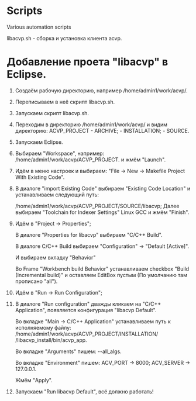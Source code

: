 # Scripts
 Various automation scripts

libacvp.sh - сборка и установка клиента acvp.

# Добавление проета "libacvp" в Eclipse.

1. Создаём рабочую директорию, например 
      /home/admin1/work/acvp/.

2. Переписываем в неё скрипт libacvp.sh.

       
3. Запускаем скрипт libacvp.sh.

4. Переходим в директорию  /home/admin1/work/acvp/ и видим директорию: 
            ACVP_PROJECT 
                    - ARCHIVE;
                    - INSTALLATION;
                    - SOURCE.

5. Запускаем Eclipse.

6. Выбираем "Workspace", например:
    /home/admin1/work/acvp/ACVP_PROJECT. и жмём "Launch".

7. Идём в меню настроек и выбираем: 
    "File -> New -> Makefile Project With Existing Code".
    
8.  В диалоге "import Existing Code" выбираем "Existing Code Location"
    и устанавливаем следующий путь:
    
    /home/admin1/work/acvp/ACVP_PROJECT/SOURCE/libacvp;
    Далее выбираем "Toolchain for Indexer Settings" 
        Linux GCC 
        и жмём "Finish".

9. Идём в "Project -> Properties";
    
    В диалоге "Properties for libacvp" выбираем "C/C++ Build".
    
    В диалоге C/C++ Build выбираем 
        "Configuration" -> "Default [Active]".
        
    И выбираем вкладку "Behavior"
    
    Во Frame "Workbench build Behavior" устанавливаем checkbox 
    "Build (Incremental build)" и оставляем EditBox пустым
    (По умолчанию там прописано "all"). 
      
10. Идём в "Run -> Run Configuration";
    
11. В диалоге "Run configuration" дважды кликаем на
     "C/C++ Application", появляется конфигурация "libacvp Default".

     Во вкладке "Main -> C/C++ Application" устанавливаем путь к 
     исполняемому файлу:
     /home/admin1/work/acvp/ACVP_PROJECT/INSTALLATION/
                                        /libacvp_install/bin/acvp_app.
     
     Во вкладке "Arguments" пишем:
        --all_algs. 

     Во вкладке "Environment" пишем:
        ACV_PORT  -> 8000;
        ACV_SERVER -> 127.0.0.1.
    
    Жмём "Apply".

12.  Запускаем "Run libacvp Default", всё должно работать!        
                         
        